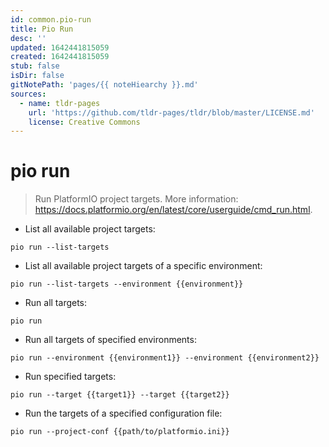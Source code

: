 ```yaml
---
id: common.pio-run
title: Pio Run
desc: ''
updated: 1642441815059
created: 1642441815059
stub: false
isDir: false
gitNotePath: 'pages/{{ noteHiearchy }}.md'
sources:
  - name: tldr-pages
    url: 'https://github.com/tldr-pages/tldr/blob/master/LICENSE.md'
    license: Creative Commons
---
```

# pio run

> Run PlatformIO project targets.
> More information: <https://docs.platformio.org/en/latest/core/userguide/cmd_run.html>.

- List all available project targets:

`pio run --list-targets`

- List all available project targets of a specific environment:

`pio run --list-targets --environment {{environment}}`

- Run all targets:

`pio run`

- Run all targets of specified environments:

`pio run --environment {{environment1}} --environment {{environment2}}`

- Run specified targets:

`pio run --target {{target1}} --target {{target2}}`

- Run the targets of a specified configuration file:

`pio run --project-conf {{path/to/platformio.ini}}`

